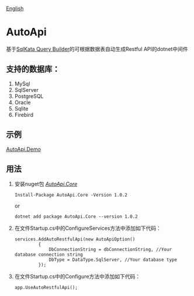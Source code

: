 [English](https://github.com/x-trip/AutoApi/edit/master/README-EN.md)
# AutoApi
 基于[SqlKata Query Builder](https://github.com/sqlkata/querybuilder)的可根据数据表自动生成Restful API的dotnet中间件
## 支持的数据库：
1. MySql
2. SqlServer
3. PostgreSQL
4. Oracle
5. Sqlite
6. Firebird

## 示例
[AutoApi.Demo](https://github.com/x-trip/AutoApi/tree/master/AutoApi.Demo)
## 用法
1. 安装nuget包 *[AutoApi.Core](https://www.nuget.org/packages/AutoApi.Core/)*

   ``` Install-Package AutoApi.Core -Version 1.0.2 ```

   or

   ``` dotnet add package AutoApi.Core --version 1.0.2 ```

2. 在文件Startup.cs中的ConfigureServices方法中添加如下代码：
   ```
   services.AddAutoRestfulApi(new AutoApiOption()
            {
                DbConnectionString = dbConnectionString, //Your database connection string
                DbType = DataType.SqlServer, //Your database type
            });
3. 在文件Startup.cs中的Configure方法中添加如下代码：
   ```
   app.UseAutoRestfulApi();
   ```
